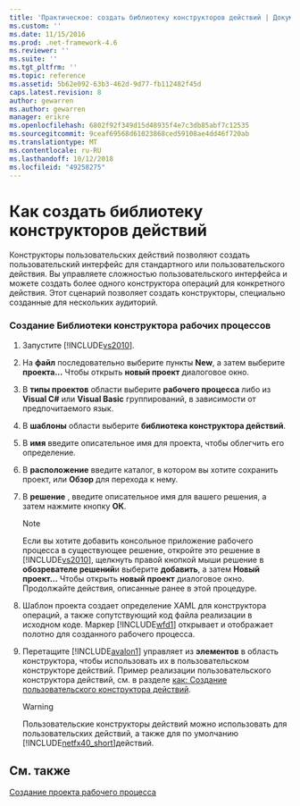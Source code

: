 ```yaml
---
title: 'Практическое: создать библиотеку конструкторов действий | Документация Майкрософт'
ms.custom: ''
ms.date: 11/15/2016
ms.prod: .net-framework-4.6
ms.reviewer: ''
ms.suite: ''
ms.tgt_pltfrm: ''
ms.topic: reference
ms.assetid: 5b62e092-63b3-462d-9d77-fb112482f45d
caps.latest.revision: 8
author: gewarren
ms.author: gewarren
manager: erikre
ms.openlocfilehash: 6802f92f349d15d48935f4e7c3db85abf7c12535
ms.sourcegitcommit: 9ceaf69568d61023868ced59108ae4dd46f720ab
ms.translationtype: MT
ms.contentlocale: ru-RU
ms.lasthandoff: 10/12/2018
ms.locfileid: "49258275"
---
```

# <a name="how-to-create-an-activity-designer-library"></a>Как создать библиотеку конструкторов действий
Конструкторы пользовательских действий позволяют создать пользовательский интерфейс для стандартного или пользовательского действия. Вы управляете сложностью пользовательского интерфейса и можете создать более одного конструктора операций для конкретного действия. Этот сценарий позволяет создать конструкторы, специально созданные для нескольких аудиторий.  
  
### <a name="to-create-an-activity-designer-library"></a>Создание Библиотеки конструктора рабочих процессов  
  
1.  Запустите [!INCLUDE[vs2010](../includes/vs2010-md.md)].  
  
2.  На **файл** последовательно выберите пункты **New**, а затем выберите **проекта...** Чтобы открыть **новый проект** диалоговое окно.  
  
3.  В **типы проектов** области выберите **рабочего процесса** либо из **Visual C#** или **Visual Basic** группирований, в зависимости от предпочитаемого язык.  
  
4.  В **шаблоны** области выберите **библиотека конструктора действий**.  
  
5.  В **имя** введите описательное имя для проекта, чтобы облегчить его определение.  
  
6.  В **расположение** введите каталог, в котором вы хотите сохранить проект, или **Обзор** для перехода к нему.  
  
7.  В **решение** , введите описательное имя для вашего решения, а затем нажмите кнопку **ОК**.  
  
    > [!NOTE]
    >  Если вы хотите добавить консольное приложение рабочего процесса в существующее решение, откройте это решение в [!INCLUDE[vs2010](../includes/vs2010-md.md)], щелкнуть правой кнопкой мыши решение в **обозревателе решений**и выберите **добавить**, а затем **Новый проект...** Чтобы открыть **новый проект** диалоговое окно. Продолжайте действия, описанные ранее в этой процедуре.  
  
8.  Шаблон проекта создает определение XAML для конструктора операций, а также сопутствующий код файла реализации в исходном коде. Маркер [!INCLUDE[wfd1](../includes/wfd1-md.md)] открывает и отображает полотно для созданного рабочего процесса.  
  
9. Перетащите [!INCLUDE[avalon1](../includes/avalon1-md.md)] управляет из **элементов** в область конструктора, чтобы использовать их в пользовательском конструкторе действий.  Пример реализации пользовательского конструктора действий, см. в разделе [как: Создание пользовательского конструктора действий](http://msdn.microsoft.com/library/2f3aade6-facc-44ef-9657-a407ef8b9b31).  
  
    > [!WARNING]
    >  Пользовательские конструкторы действий можно использовать для пользовательских действий, а также для по умолчанию [!INCLUDE[netfx40_short](../includes/netfx40-short-md.md)]действий.  
  
## <a name="see-also"></a>См. также  
 [Создание проекта рабочего процесса](../workflow-designer/creating-a-workflow-project.md)